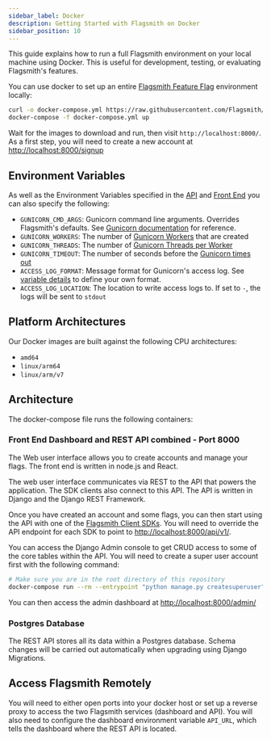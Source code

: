 ```yaml
---
sidebar_label: Docker
description: Getting Started with Flagsmith on Docker
sidebar_position: 10
---
```


This guide explains how to run a full Flagsmith environment on your local machine using Docker. This is useful for development, testing, or evaluating Flagsmith's features.

You can use docker to set up an entire [Flagsmith Feature Flag](https://www.flagsmith.com) environment locally:

```bash
curl -o docker-compose.yml https://raw.githubusercontent.com/Flagsmith/flagsmith/main/docker-compose.yml
docker-compose -f docker-compose.yml up
```

Wait for the images to download and run, then visit `http://localhost:8000/`. As a first step, you will need to create a new account at [http://localhost:8000/signup](http://localhost:8000/signup)

## Environment Variables

As well as the Environment Variables specified in the [API](/deployment/hosting/locally-api#environment-variables) and [Front End](/deployment/hosting/locally-frontend#environment-variables) you can also specify the following:

- `GUNICORN_CMD_ARGS`: Gunicorn command line arguments. Overrides Flagsmith's defaults. See [Gunicorn documentation](https://docs.gunicorn.org/en/stable/settings.html) for reference.
- `GUNICORN_WORKERS`: The number of [Gunicorn Workers](https://docs.gunicorn.org/en/stable/settings.html#workers) that are created
- `GUNICORN_THREADS`: The number of [Gunicorn Threads per Worker](https://docs.gunicorn.org/en/stable/settings.html#threads)
- `GUNICORN_TIMEOUT`: The number of seconds before the [Gunicorn times out](https://docs.gunicorn.org/en/stable/settings.html#timeout)
- `ACCESS_LOG_FORMAT`: Message format for Gunicorn's access log. See [variable details](https://docs.gunicorn.org/en/stable/settings.html#access-log-format) to define your own format.
- `ACCESS_LOG_LOCATION`: The location to write access logs to. If set to `-`, the logs will be sent to `stdout`

## Platform Architectures

Our Docker images are built against the following CPU architectures:

- `amd64`
- `linux/arm64`
- `linux/arm/v7`

## Architecture

The docker-compose file runs the following containers:

### Front End Dashboard and REST API combined - Port 8000

The Web user interface allows you to create accounts and manage your flags. The front end is written in node.js and React.

The web user interface communicates via REST to the API that powers the application. The SDK clients also connect to this API. The API is written in Django and the Django REST Framework.

Once you have created an account and some flags, you can then start using the API with one of the [Flagsmith Client SDKs](https://github.com/Flagsmith?q=client&type=&language=). You will need to override the API endpoint for each SDK to point to [http://localhost:8000/api/v1/](http://localhost:8000/api/v1/).

You can access the Django Admin console to get CRUD access to some of the core tables within the API. You will need to create a super user account first with the following command:

```bash
# Make sure you are in the root directory of this repository
docker-compose run --rm --entrypoint "python manage.py createsuperuser" api
```

You can then access the admin dashboard at [http://localhost:8000/admin/](http://localhost:8000/admin/)

### Postgres Database

The REST API stores all its data within a Postgres database. Schema changes will be carried out automatically when upgrading using Django Migrations.

## Access Flagsmith Remotely

You will need to either open ports into your docker host or set up a reverse proxy to access the two Flagsmith services (dashboard and API). You will also need to configure the dashboard environment variable `API_URL`, which tells the dashboard where the REST API is located.
